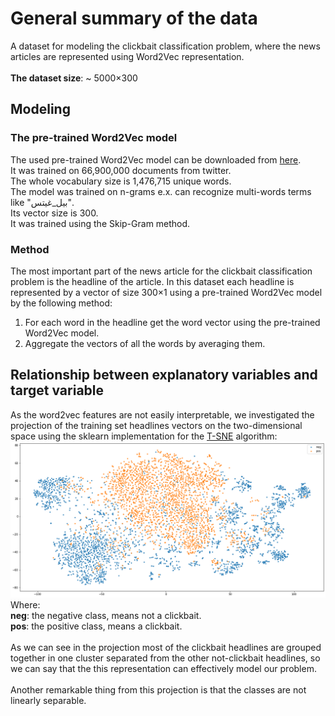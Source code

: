 # General summary of the data

A dataset for modeling the clickbait classification problem, where the news articles are represented using Word2Vec representation.<br>
<br>
**The dataset size**: ~ 5000×300

## Modeling

### The pre-trained Word2Vec model

The used pre-trained Word2Vec model can be downloaded from [here](https://bakrianoo.sfo2.digitaloceanspaces.com/aravec/full_grams_sg_300_twitter.zip).
<br>It was trained on 66,900,000 documents from twitter.
<br>The whole vocabulary size is 1,476,715 unique words.
<br>The model was trained on n-grams e.x. can recognize multi-words terms like "بيل_غيتس".
<br>Its vector size is 300.
<br>It was trained using the Skip-Gram method.

### Method

The most important part of the news article for the clickbait classification problem is the headline of the article. In this dataset each headline is represented by a vector of size 300×1 using a pre-trained Word2Vec model by the following method:
1. For each word in the headline get the word vector using the pre-trained Word2Vec model.
2. Aggregate the vectors of all the words by averaging them.

## Relationship between explanatory variables and target variable

As the word2vec features are not easily interpretable, we investigated the projection of the training set headlines vectors on the two-dimensional space using the sklearn implementation for the [T-SNE](https://scikit-learn.org/stable/modules/generated/sklearn.manifold.TSNE.html) algorithm:
<br>
![](img/modeling/w2v/projection.png)
<br>
Where:<br>
**neg**: the negative class, means not a clickbait.<br>
**pos**: the positive class, means a clickbait.<br>
<br>
As we can see in the projection most of the clickbait headlines are grouped together in one cluster separated from the other not-clickbait headlines, so we can say that the this representation can effectively model our problem.<br>
<br>
Another remarkable thing from this projection is that the classes are not linearly separable.





